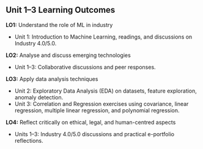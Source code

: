 ## Unit 1–3 Learning Outcomes

**LO1:** Understand the role of ML in industry  
- Unit 1: Introduction to Machine Learning, readings, and discussions on Industry 4.0/5.0.

**LO2:** Analyse and discuss emerging technologies  
- Unit 1–3: Collaborative discussions and peer responses.

**LO3:** Apply data analysis techniques  
- Unit 2: Exploratory Data Analysis (EDA) on datasets, feature exploration, anomaly detection.  
- Unit 3: Correlation and Regression exercises using covariance, linear regression, multiple linear regression, and polynomial regression.

**LO4:** Reflect critically on ethical, legal, and human-centred aspects  
- Units 1–3: Industry 4.0/5.0 discussions and practical e-portfolio reflections.

